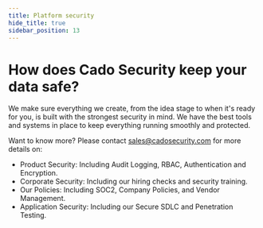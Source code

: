 ```yaml
---
title: Platform security
hide_title: true
sidebar_position: 13
---
```


# How does Cado Security keep your data safe?
We make sure everything we create, from the idea stage to when it's ready for you, is built with the strongest security in mind. We have the best tools and systems in place to keep everything running smoothly and protected.

Want to know more? Please contact sales@cadosecurity.com for more details on:
- Product Security: Including Audit Logging, RBAC, Authentication and Encryption. 
- Corporate Security: Including our hiring checks and security training.
- Our Policies: Including SOC2, Company Policies, and Vendor Management.
- Application Security: Including our Secure SDLC and Penetration Testing.
